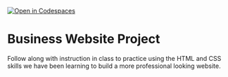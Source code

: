 [![Open in Codespaces](https://classroom.github.com/assets/launch-codespace-2972f46106e565e64193e422d61a12cf1da4916b45550586e14ef0a7c637dd04.svg)](https://classroom.github.com/open-in-codespaces?assignment_repo_id=18521251)
# Business Website Project
Follow along with instruction in class to practice using the HTML and CSS skills we have been learning to build a more professional looking website.

